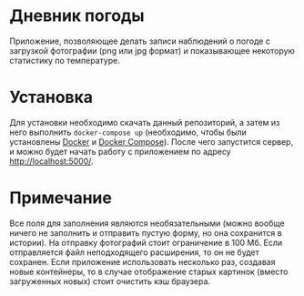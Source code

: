 # Дневник погоды

Приложение, позволяющее делать записи наблюдений о погоде с загрузкой фотографии
 (png или jpg формат) и показывающее некоторую статистику по температуре.
 
# Установка

Для установки необходимо скачать данный репозиторий, а затем из него выполнить 
``docker-compose up`` (необходимо, чтобы были установлены [Docker](https://www.docker.com/get-started) и [Docker Compose](https://docs.docker.com/compose/install/)).
После чего запустится сервер, и можно будет начать работу с приложением по адресу [http://localhost:5000/](http://localhost:5000/). 

# Примечание 
Все поля для заполнения являются необязательными (можно вообще ничего не заполнить и отправить пустую 
форму, но она сохранится в истории). На отправку фотографий стоит ограничение в 100 Мб. Если отправляется файл 
неподходящего расширения, то он не будет сохранен. Если приложение использовать несколько раз, создавая новые контейнеры,
то в случае отображение старых картинок (вместо загруженных новых) стоит очистить кэш браузера.
